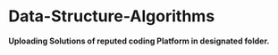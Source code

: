 # Data-Structure-Algorithms
**Uploading Solutions of reputed coding Platform in designated folder.**
